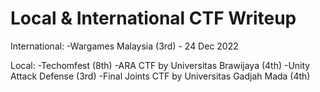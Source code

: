 # Local & International CTF Writeup

International:
-Wargames Malaysia (3rd) - 24 Dec 2022

Local:
-Techomfest (8th)
-ARA CTF by Universitas Brawijaya (4th)
-Unity Attack Defense (3rd)
-Final Joints CTF by Universitas Gadjah Mada (4th)
